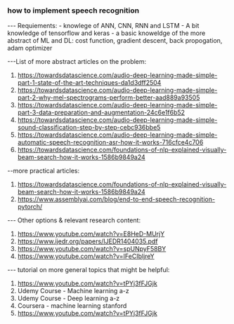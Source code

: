 
### how to implement speech recognition

--- Requiements:
    - knowlege of ANN, CNN, RNN and LSTM
    - A bit knowledge of tensorflow and keras
    - a basic knoweldge of the more abstract of ML and DL: cost function, gradient descent, back propogation, adam optimizer


---List of more abstract articles on the problem:
1. https://towardsdatascience.com/audio-deep-learning-made-simple-part-1-state-of-the-art-techniques-da1d3dff2504
2. https://towardsdatascience.com/audio-deep-learning-made-simple-part-2-why-mel-spectrograms-perform-better-aad889a93505
3. https://towardsdatascience.com/audio-deep-learning-made-simple-part-3-data-preparation-and-augmentation-24c6e1f6b52
4. https://towardsdatascience.com/audio-deep-learning-made-simple-sound-classification-step-by-step-cebc936bbe5
5. https://towardsdatascience.com/audio-deep-learning-made-simple-automatic-speech-recognition-asr-how-it-works-716cfce4c706
6. https://towardsdatascience.com/foundations-of-nlp-explained-visually-beam-search-how-it-works-1586b9849a24


--more practical articles:
1. https://towardsdatascience.com/foundations-of-nlp-explained-visually-beam-search-how-it-works-1586b9849a24
2. https://www.assemblyai.com/blog/end-to-end-speech-recognition-pytorch/


--- Other options & relevant research content:
1. https://www.youtube.com/watch?v=E8HeD-MUrjY
2. https://www.ijedr.org/papers/IJEDR1404035.pdf
3. https://www.youtube.com/watch?v=spUNpyF58BY
4. https://www.youtube.com/watch?v=IFeCIbljreY



--- tutorial on more general topics that might be helpful:
1. https://www.youtube.com/watch?v=tPYj3fFJGjk
2.  Udemy Course - Machine learning a-z
2. Udemy Course - Deep learning a-z
3. Coursera - machine learning stanford
4. https://www.youtube.com/watch?v=tPYj3fFJGjk
